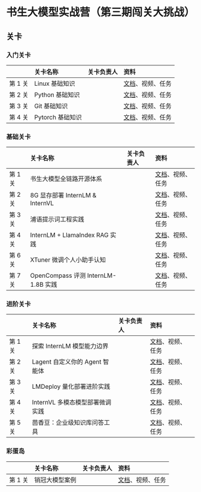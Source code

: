 # 书生大模型实战营（第三期闯关大挑战）




## 关卡

### 入门关卡

||关卡名称|关卡负责人|资料|
|:-----|:----|:----|:-----|
|第 1 关| Linux 基础知识 ||[文档](docs/L0/Linux)、视频、任务|
|第 2 关|Python 基础知识 | | [文档](docs/L0/Python)、视频、任务 |
|第 3 关|Git 基础知识||[文档](docs/L0/Git)、视频、任务|
|第 4 关| Pytorch 基础知识|| [文档](docs/L0/PyTorch)、视频、任务 |


### 基础关卡


||关卡名称|关卡负责人|资料|
|:-----|:----|:----|:-----|
|第 1 关| 书生大模型全链路开源体系 ||[文档](docs/L1/ToolChain)、视频、任务|
|第 2 关| 8G 显存部署 InternLM & InternVL | | [文档](docs/L1/HelloIntern)、视频、任务 |
|第 3 关| 浦语提示词工程实践 ||[文档](docs/L1/Prompt)、视频、任务|
|第 4 关| InternLM + LlamaIndex RAG 实践 || [文档](docs/L1/LlamaIndex)、视频、任务 |
|第 6 关| XTuner 微调个人小助手认知 || [文档](docs/L1/XTuner)、视频、任务 |
|第 7 关| OpenCompass 评测 InternLM-1.8B 实践 || [文档](OpenCompass)、视频、任务 |



### 进阶关卡

||关卡名称|关卡负责人|资料|
|:-----|:----|:----|:-----|
|第 1 关| 探索 InternLM 模型能力边界 ||[文档](docs/L2/BadCase)、视频、任务|
|第 2 关| Lagent 自定义你的 Agent 智能体 | | [文档](docs/L2/Lagent)、视频、任务 |
|第 3 关| LMDeploy 量化部署进阶实践 ||[文档](docs/L2/LMDeploy)、视频、任务|
|第 4 关| InternVL 多模态模型部署微调实践 || [文档](docs/L2/LMDeploy)、视频、任务 |
|第 5 关| 茴香豆：企业级知识库问答工具|| [文档](docs/L2/Huixiangdou)、视频、任务 |


### 彩蛋岛

||关卡名称|关卡负责人|资料|
|:-----|:----|:----|:-----|
|第 1 关| 销冠大模型案例 ||[文档](docs/EasterEgg/StreamerSales)、视频、任务|
